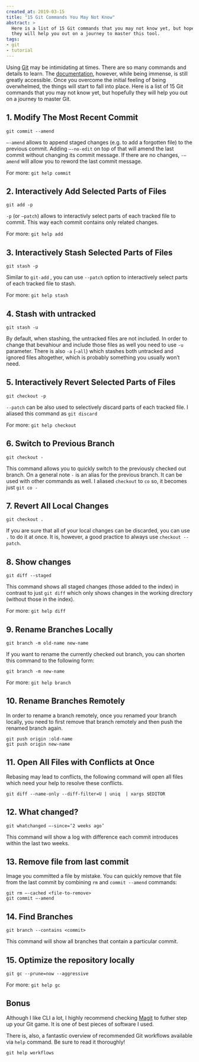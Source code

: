 ```yaml
---
created_at: 2019-03-15
title: "15 Git Commands You May Not Know"
abstract: >
  Here is a list of 15 Git commands that you may not know yet, but hopefully
  they will help you out on a journey to master this tool.
tags:
- git
- tutorial
---
```


Using [Git](https://git-scm.com/) may be intimidating at times. There are so many commands and details to
learn. The [documentation](https://git-scm.com/docs), however, while being
immense, is still greatly accessible. Once you overcome the initial feeling of being overwhelmed, the things will start to fall into place. Here is a
list of 15 Git commands that you may not know yet, but hopefully they will help
you out on a journey to master Git.

## 1. Modify The Most Recent Commit

```
git commit --amend
```

`—-amend` allows to append staged changes (e.g. to add a forgotten file) to the previous commit. Adding `—-no-edit` on top of that will amend the last commit without changing its commit message. If there are no changes, `-—amend` will allow you to reword the last commit message.

For more: `git help commit`

## 2. Interactively Add Selected Parts of Files
```
git add -p
```

`-p`  (or `—patch`) allows to interactivly select parts of each tracked file to commit. This way each commit contains only related changes.

For more: `git help add`

## 3. Interactively Stash Selected Parts of Files
```
git stash -p
```

Similar to `git-add` , you can use `--patch` option to interactively select parts of each tracked file to stash.

For more: `git help stash`

## 4. Stash with untracked
```
git stash -u
```

By default, when stashing, the untracked files are not included. In order to change that bevahiour and include those files as well you need to use `-u` parameter. There is also `-a` (`—all`) which stashes both untracked and ignored files altogether, which is probably something you usually won’t need. 

## 5. Interactively Revert Selected Parts of Files
```
git checkout -p
```

`--patch` can be also used to selectively discard parts of each tracked file. I aliased this command as `git discard`

For more: `git help checkout`

## 6. Switch to Previous Branch
```
git checkout -
```

This command allows you to quickly switch to the previously checked out branch. On a general note `-` is an alias for the previous branch. It can be used with other commands as well. I aliased `checkout` to `co` so, it becomes just `git co -`

## 7. Revert All Local Changes
```
git checkout .
```

If you are sure that all of your local changes can be discarded, you can use `.` to do it at once. It is, however, a good practice to always use `checkout --patch`. 

## 8. Show changes 
```
git diff --staged
```

This command shows all staged changes (those added to the index) in contrast to just `git diff` which only shows changes in the working directory (without those in the index).

For more: `git help diff`

## 9. Rename Branches Locally
```
git branch -m old-name new-name
```

If you want to rename the currently checked out branch, you can shorten this command to the following form:

```
git branch -m new-name
```

For more: `git help branch`

## 10. Rename Branches Remotely
In order to rename a branch remotely, once you renamed your branch locally, you need to first remove that branch remotely and then push the renamed branch again.

```
git push origin :old-name
git push origin new-name
```

## 11. Open All Files with Conflicts at Once
Rebasing may lead to conflicts, the following command will open all files which need your help to resolve these conflicts.

```
git diff --name-only --diff-filter=U | uniq  | xargs $EDITOR
```

## 12. What changed?
```
git whatchanged —-since=‘2 weeks ago’
```

This command will show a log with difference each commit introduces within the last two weeks.

## 13. Remove file from last commit

Image you committed a file by mistake. You can quickly remove that file from the last commit by combining `rm` and `commit --amend` commands:

```
git rm —-cached <file-to-remove>
git commit —-amend
```

## 14. Find Branches 
```
git branch --contains <commit>
```

This command will show all branches that contain a particular commit.

## 15. Optimize the repository locally 
```
git gc --prune=now --aggressive
```

For more: `git help gc`

## Bonus

Although I like CLI a lot, I highly recommend checking [Magit](https://magit.vc/) to futher step up your Git game. It is one of best pieces of software I used. 

There is, also, a fantastic overview of recommended Git workflows available via `help` command. Be sure to read it thoroughly! 

```
git help workflows
```


